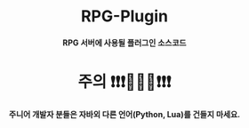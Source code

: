 <h1 align="middle">RPG-Plugin</h1>

<h4 align="middle">RPG 서버에 사용될 플러그인 소스코드</h4>


<h1 align="middle">주의 ❗❗❗🚫🚫🚫❗❗❗</h1>
<h4 align="middle">주니어 개발자 분들은 자바외 다른 언어(Python, Lua)를 건들지 마세요.</h4>
